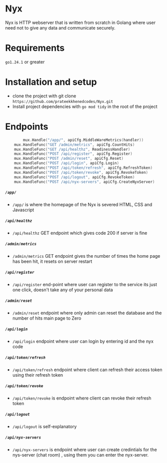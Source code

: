 # Nyx


Nyx is HTTP webserver that is written from scratch in Golang where user need not to give any data and communicate securely.

# Requirements

```go1.24.1``` or greater

# Installation and setup


* clone the project with git clone ```https://github.com/prateekkhenedcodes/Nyx.git```
* Install project dependencies with ```go mod tidy``` in the root of the project


# Endpoints

``` go
    	mux.Handle("/app/", apiCfg.MiddleWareMetrics(handler))
	mux.HandleFunc("GET /admin/metrics", apiCfg.CountHits)
	mux.HandleFunc("GET /api/healthz", ReadinessHandler)
	mux.HandleFunc("POST /api/register", apiCfg.Register)
	mux.HandleFunc("POST /admin/reset", apiCfg.Reset)
	mux.HandleFunc("POST /api/login", apiCfg.Login)
	mux.HandleFunc("POST /api/token/refresh", apiCfg.RefreshToken)
	mux.HandleFunc("POST /api/token/revoke", apiCfg.RevokeToken)
	mux.HandleFunc("POST /api/logout", apiCfg.RevokeToken)
	mux.HandleFunc("POST /api/nyx-servers", apiCfg.CreateNyxServer)
```

##### ``/app/`` 

* ``/app/`` is where the homepage of the Nyx is severed HTML, CSS and Javascript 

#####  ``/api/healthz`` 

* ``/api/healthz`` GET endpoint which gives code 200 if server is fine

##### ``/admin/metrics`` 

* ``/admin/metrics`` GET endpoint gives the number of times the home page has been hit, it resets on server restart

##### ``/api/register``

* ``/api/register`` end-point where user can register to the service its just one click, doesn't take any of your personal data

##### ``/admin/reset``

* ``/admin/reset`` endpoint where only admin can reset the database and the number of hits main page to Zero

##### ``/api/login``

* ``/api/login`` endpoint where user can login by entering id and the nyx code 

##### ``/api/token/refresh``

* ``/api/token/refresh`` endpoint where client can refresh their access token using their refresh token

##### ``/api/token/revoke``

* ``/api/token/revoke`` is endpoint where client can revoke their refresh token 

##### ``/api/logout``

* ``/api/logout`` is self-explanatory

##### ``/api/nyx-servers`` 

* ``/api/nyx-servers`` is endpoint where user can create credintials for the nys-server (chat room) , using them you can enter the nyx-server.